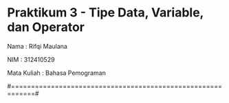 # Praktikum 3 - Tipe Data, Variable, dan Operator

Nama : Rifqi Maulana

NIM : 312410529

Mata Kuliah : Bahasa Pemograman

#============================================================#
